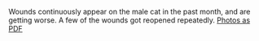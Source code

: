 Wounds continuously appear on the male cat in the past month, and are getting worse. A few of the wounds got reopened repeatedly.
[Photos as PDF](https://github.com/locharp/asylum_diary/blob/main/pdf/cat_wounds.pdf)
